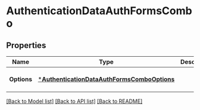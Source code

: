 # AuthenticationDataAuthFormsCombo

## Properties
Name | Type | Description | Notes
------------ | ------------- | ------------- | -------------
**Options** | [***AuthenticationDataAuthFormsComboOptions**](Authentication_Data_AuthFormsCombo_options.md) |  | [optional] [default to null]

[[Back to Model list]](../README.md#documentation-for-models) [[Back to API list]](../README.md#documentation-for-api-endpoints) [[Back to README]](../README.md)

